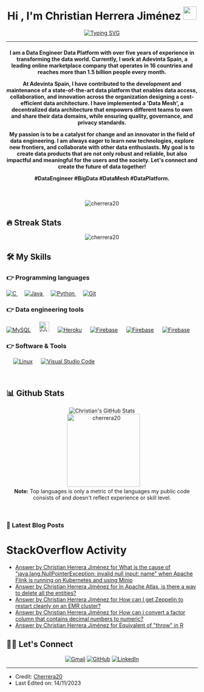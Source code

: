 
<h1 align="center">Hi , I'm Christian Herrera Jiménez <img src="https://media.giphy.com/media/hvRJCLFzcasrR4ia7z/giphy.gif" width="35"></h1>
<p align="center">
  <a href="https://git.io/typing-svg"><img src="https://readme-typing-svg.herokuapp.com?font=Fira+Code&duration=3000&pause=100&color=1CF715&random=false&width=435&lines=Senior+Data+Engineer;Data+Platform+Engineer;Big+Data+Developer" alt="Typing SVG" /></a>
</p>
<hr/>

<h4 align="center">I am a Data Engineer Data Platform with over five years of experience in transforming the data world. Currently, I work at Adevinta Spain, a leading online marketplace company that operates in 16 countries and reaches more than 1.5 billion people every month.

At Adevinta Spain, I have contributed to the development and maintenance of a state-of-the-art data platform that enables data access, collaboration, and innovation across the organization designing a cost-efficient data architecture. I have implemented a 'Data Mesh', a decentralized data architecture that empowers different teams to own and share their data domains, while ensuring quality, governance, and privacy standards.


My passion is to be a catalyst for change and an innovator in the field of data engineering. I am always eager to learn new technologies, explore new frontiers, and collaborate with other data enthusiasts. My goal is to create data products that are not only robust and reliable, but also impactful and meaningful for the users and the society. Let's connect and create the future of data together!

#DataEngineer #BigData #DataMesh #DataPlatform.</h4>

<br>
<p align="center"> <img src="https://komarev.com/ghpvc/?username=cherrera20&label=Profile%20views&color=0e75b6&style=plastic" alt="cherrera20" /> </p>

## 🔥 Streak Stats
<p align="center"><img src="https://github-readme-streak-stats.herokuapp.com/?user=cherrera20&theme=algolia" alt="cherrera20"  /></p>


## 🛠️ My Skills

### 👉 Programming languages

<p align="left"> 
  <a href="https://www.scala-lang.org/" target="_blank"> 
    <img alt="C" src="https://img.shields.io/badge/scala-%23DC322F.svg?style=for-the-badge&logo=scala&logoColor=white">
  </a> 
  &emsp;
  <a href="https://www.java.com" target="_blank"> 
    <img alt="Java" src="https://img.shields.io/badge/kotlin-%237F52FF.svg?style=for-the-badge&logo=kotlin&logoColor=white">
  </a>
  &emsp;
   <a href="https://www.python.org" target="_blank">
    <img alt="Python" src="https://img.shields.io/badge/python-3670A0?style=for-the-badge&logo=python&logoColor=ffdd54">
  </a>
  &emsp;
    <a href="#"><img alt="Git" src="https://img.shields.io/badge/github%20actions-%232671E5.svg?style=for-the-badge&logo=githubactions&logoColor=white"></a>
  &emsp;
</p>

### 👉 Data engineering tools
<p align="left">
    <a href="#"><img alt="MySQL" src="https://img.shields.io/badge/Apache%20Airflow-017CEE?style=for-the-badge&logo=Apache%20Airflow&logoColor=white"></a>
  &emsp;
    <a href="#"><img alt="SQLite" src ="https://img.shields.io/badge/Apache%20Spark-FDEE21?style=flat-square&logo=apachespark&logoColor=black" height="27"/></a>
  &emsp;
    <a href="#"><img alt="Heroku" src="https://img.shields.io/badge/Apache%20Hive-FDEE21?style=for-the-badge&logo=apachehive&logoColor=black"></a>  
  &emsp;
    <a href="#"><img alt="Firebase" src ="https://img.shields.io/badge/AWS-%23FF9900.svg?style=for-the-badge&logo=amazon-aws&logoColor=white"></a>
 &emsp;
    <a href="#"><img alt="Firebase" src ="https://img.shields.io/badge/datadog-%23632CA6.svg?style=for-the-badge&logo=datadog&logoColor=white"></a>
&emsp;
    <a href="#"><img alt="Firebase" src ="https://img.shields.io/badge/Apache%20Kafka-000?style=for-the-badge&logo=apachekafka"></a>
 </p>

### 👉 Software & Tools

<p>

  &emsp;
    <a href="#"><img alt="Linux" src="https://img.shields.io/badge/Linux-FCC624?style=for-the-badge&logo=linux&logoColor=black"></a>
  &emsp;
    <a href="#"><img alt="Visual Studio Code" src="https://img.shields.io/badge/IntelliJIDEA-000000.svg?style=for-the-badge&logo=intellij-idea&logoColor=white"></a>
</p>

<br/>

## 📊 Github Stats

  <p align="center"><img align="center" alt="Christian's GitHub Stats" src="https://github-readme-stats.vercel.app/api?username=cherrera20&show_icons=true&hide_border=false&title_color=ff652f&icon_color=FFE400&bg_color=09131B&text_color=ffffff&border_color=0c1a25" />
<br/>
  &nbsp;
	  <img src="https://github-readme-stats.vercel.app/api/top-langs?username=cherrera20&show_icons=true&locale=en&layout=compact&theme=algolia" alt="cherrera20" height="192px"/>
  <br/>
  <b>Note:</b> Top languages is only a metric of the languages my public code consists of and doesn't reflect experience or skill level.
  </p>

<br/>

### 📕 Latest Blog Posts
<!-- BLOG-POST-LIST:START -->
<!-- BLOG-POST-LIST:END -->


# StackOverflow Activity
<!-- STACKOVERFLOW:START -->
- [Answer by Christian Herrera Jiménez for What is the cause of &quot;java.lang.NullPointerException: invalid null input: name&quot; when Apache Flink is running on Kubernetes and using Minio](https://stackoverflow.com/questions/65183714/what-is-the-cause-of-java-lang-nullpointerexception-invalid-null-input-name/77895809#77895809)
- [Answer by Christian Herrera Jiménez for In Apache Atlas, is there a way to delete all the entities?](https://stackoverflow.com/questions/64285710/in-apache-atlas-is-there-a-way-to-delete-all-the-entities/66534499#66534499)
- [Answer by Christian Herrera Jiménez for How can I get Zeppelin to restart cleanly on an EMR cluster?](https://stackoverflow.com/questions/42032490/how-can-i-get-zeppelin-to-restart-cleanly-on-an-emr-cluster/55470324#55470324)
- [Answer by Christian Herrera Jiménez for How can i convert a factor column that contains decimal numbers to numeric?](https://stackoverflow.com/questions/7299991/how-can-i-convert-a-factor-column-that-contains-decimal-numbers-to-numeric/35486438#35486438)
- [Answer by Christian Herrera Jiménez for Equivalent of &quot;throw&quot; in R](https://stackoverflow.com/questions/1608130/equivalent-of-throw-in-r/35463249#35463249)
<!-- STACKOVERFLOW:END -->

## 🙋‍♀️ Let's Connect
<p align="center">
	<a href="mailto:cherrejim@gmail.com"><img src="https://img.icons8.com/bubbles/50/000000/gmail.png" alt="Gmail"/></a>
	<a href="https://github.com/Cherrera20"><img src="https://img.icons8.com/bubbles/50/000000/github.png" alt="GitHub"/></a>
	<a href="https://www.linkedin.com/in/cherreraj/"><img src="https://img.icons8.com/bubbles/50/000000/linkedin.png" alt="LinkedIn"/></a>

</p>

<hr/>

* Credit: [Cherrera20](https://github.com/cherrera20)
* Last Edited on: 14/11/2023








